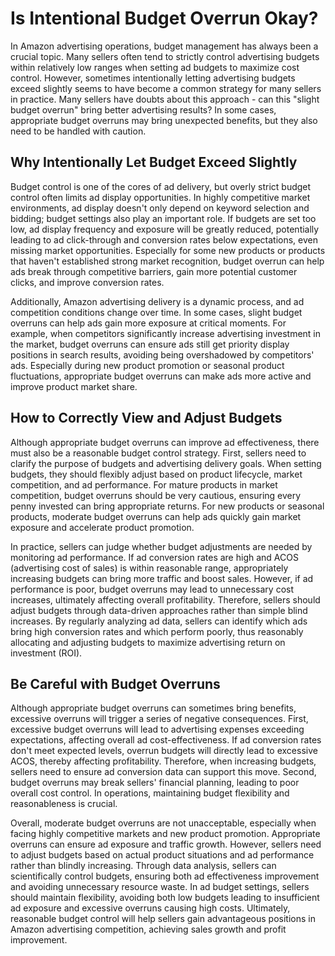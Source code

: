 # Is Intentional Budget Overrun Okay?

In Amazon advertising operations, budget management has always been a crucial topic. Many sellers often tend to strictly control advertising budgets within relatively low ranges when setting ad budgets to maximize cost control. However, sometimes intentionally letting advertising budgets exceed slightly seems to have become a common strategy for many sellers in practice. Many sellers have doubts about this approach - can this "slight budget overrun" bring better advertising results? In some cases, appropriate budget overruns may bring unexpected benefits, but they also need to be handled with caution.

## Why Intentionally Let Budget Exceed Slightly

Budget control is one of the cores of ad delivery, but overly strict budget control often limits ad display opportunities. In highly competitive market environments, ad display doesn't only depend on keyword selection and bidding; budget settings also play an important role. If budgets are set too low, ad display frequency and exposure will be greatly reduced, potentially leading to ad click-through and conversion rates below expectations, even missing market opportunities. Especially for some new products or products that haven't established strong market recognition, budget overrun can help ads break through competitive barriers, gain more potential customer clicks, and improve conversion rates.

Additionally, Amazon advertising delivery is a dynamic process, and ad competition conditions change over time. In some cases, slight budget overruns can help ads gain more exposure at critical moments. For example, when competitors significantly increase advertising investment in the market, budget overruns can ensure ads still get priority display positions in search results, avoiding being overshadowed by competitors' ads. Especially during new product promotion or seasonal product fluctuations, appropriate budget overruns can make ads more active and improve product market share.

## How to Correctly View and Adjust Budgets

Although appropriate budget overruns can improve ad effectiveness, there must also be a reasonable budget control strategy. First, sellers need to clarify the purpose of budgets and advertising delivery goals. When setting budgets, they should flexibly adjust based on product lifecycle, market competition, and ad performance. For mature products in market competition, budget overruns should be very cautious, ensuring every penny invested can bring appropriate returns. For new products or seasonal products, moderate budget overruns can help ads quickly gain market exposure and accelerate product promotion.

In practice, sellers can judge whether budget adjustments are needed by monitoring ad performance. If ad conversion rates are high and ACOS (advertising cost of sales) is within reasonable range, appropriately increasing budgets can bring more traffic and boost sales. However, if ad performance is poor, budget overruns may lead to unnecessary cost increases, ultimately affecting overall profitability. Therefore, sellers should adjust budgets through data-driven approaches rather than simple blind increases. By regularly analyzing ad data, sellers can identify which ads bring high conversion rates and which perform poorly, thus reasonably allocating and adjusting budgets to maximize advertising return on investment (ROI).

## Be Careful with Budget Overruns

Although appropriate budget overruns can sometimes bring benefits, excessive overruns will trigger a series of negative consequences. First, excessive budget overruns will lead to advertising expenses exceeding expectations, affecting overall ad cost-effectiveness. If ad conversion rates don't meet expected levels, overrun budgets will directly lead to excessive ACOS, thereby affecting profitability. Therefore, when increasing budgets, sellers need to ensure ad conversion data can support this move. Second, budget overruns may break sellers' financial planning, leading to poor overall cost control. In operations, maintaining budget flexibility and reasonableness is crucial.

Overall, moderate budget overruns are not unacceptable, especially when facing highly competitive markets and new product promotion. Appropriate overruns can ensure ad exposure and traffic growth. However, sellers need to adjust budgets based on actual product situations and ad performance rather than blindly increasing. Through data analysis, sellers can scientifically control budgets, ensuring both ad effectiveness improvement and avoiding unnecessary resource waste. In ad budget settings, sellers should maintain flexibility, avoiding both low budgets leading to insufficient ad exposure and excessive overruns causing high costs. Ultimately, reasonable budget control will help sellers gain advantageous positions in Amazon advertising competition, achieving sales growth and profit improvement.
